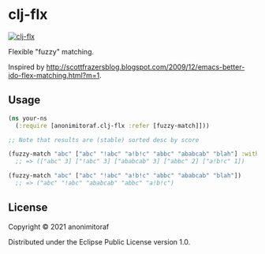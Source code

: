 # clj-flx

[![clj-flx](https://img.shields.io/clojars/v/anonimitoraf/clj-flx.svg)](https://clojars.org/anonimitoraf/clj-flx)

Flexible "fuzzy" matching.

Inspired by http://scottfrazersblog.blogspot.com/2009/12/emacs-better-ido-flex-matching.html?m=1.

## Usage

``` clojure
(ns your-ns
  (:require [anonimitoraf.clj-flx :refer [fuzzy-match]]))

;; Note that results are (stable) sorted desc by score

(fuzzy-match "abc" ["abc" "!abc" "a!b!c" "abbc" "ababcab" "blah"] :with-scores? true)
  ;; => (["abc" 3] ["!abc" 3] ["ababcab" 3] ["abbc" 2] ["a!b!c" 1])

(fuzzy-match "abc" ["abc" "!abc" "a!b!c" "abbc" "ababcab" "blah"])
  ;; => ("abc" "!abc" "ababcab" "abbc" "a!b!c")
```

## License

Copyright © 2021 anonimitoraf

Distributed under the Eclipse Public License version 1.0.
